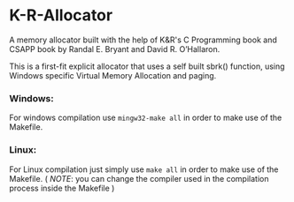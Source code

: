 # K-R-Allocator
A memory allocator built with the help of K&amp;R's C Programming book and CSAPP
book by Randal E. Bryant and David R. O’Hallaron.

This is a first-fit explicit allocator that uses a self built sbrk() function,
using Windows specific Virtual Memory Allocation and paging.

### Windows:
 For windows compilation use `mingw32-make all` in order to make use of the
 Makefile.

### Linux:
 For Linux compilation just simply use `make all` in order to make use of the
 Makefile. ( *NOTE*: you can change the compiler used in the compilation
         process inside the Makefile )
